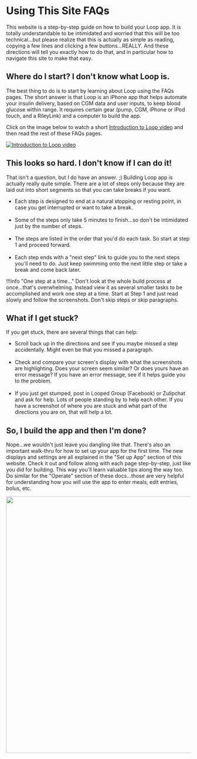 # Using This Site FAQs

This website is a step-by-step guide on how to build your Loop app. It is totally understandable to be intimidated and worried that this will be too technical...but please realize that this is actually as simple as reading, copying a few lines and clicking a few buttons...REALLY. And these directions will tell you exactly how to do that, and in particular how to navigate this site to make that easy.

## Where do I start? I don't know what Loop is.

The best thing to do is to start by learning about Loop using the FAQs pages. The short answer is that Loop is an iPhone app that helps automate your insulin delivery, based on CGM data and user inputs, to keep blood glucose within range. It requires certain gear (pump, CGM, iPhone or iPod touch, and a RileyLink) and a computer to build the app.

Click on the image below to watch a short [Introduction to Loop video](https://youtu.be/qw_u1lqboCs) and then read the rest of these FAQs pages. 

<a href="https://youtu.be/qw_u1lqboCs" target="_blank"><img src="../img/intro-to-loop.png"  title="Introduction to Loop video" /></a>

## This looks so hard. I don't know if I can do it!

That isn't a question, but I do have an answer. ;) Building Loop app is actually really quite simple. There are a lot of steps only because they are laid out into short segments so that you can take breaks if you want.

* Each step is designed to end at a natural stopping or resting point, in case you get interrupted or want to take a break.</br></br>
* Some of the steps only take 5 minutes to finish...so don't be intimidated just by the number of steps.</br></br>
* The steps are listed in the order that you'd do each task. So start at step 1 and proceed forward.</br></br>
* Each step ends with a "next step" link to guide you to the next steps you'll need to do. Just keep swimming onto the next little step or take a break and come back later.

!!!info "One step at a time..."
    Don't look at the whole build process at once...that's overwhelming. Instead view it as several smaller tasks to be accomplished and work one step at a time. Start at Step 1 and just read slowly and follow the screenshots. Don't skip steps or skip paragraphs.
    
## What if I get stuck?

If you get stuck, there are several things that can help:

* Scroll back up in the directions and see if you maybe missed a step accidentally. Might even be that you missed a paragraph.</br></br>
* Check and compare your screen's display with what the screenshots are highlighting. Does your screen seem similar? Or does yours have an error message? If you have an error message, see if it helps guide you to the problem.</br></br>
* If you just get stumped, post in Looped Group (Facebook) or Zulipchat and ask for help. Lots of people standing by to help each other. If you have a screenshot of where you are stuck and what part of the directions you are on, that will help a lot.

## So, I build the app and then I'm done?

Nope...we wouldn't just leave you dangling like that. There's also an important walk-thru for how to set up your app for the first time. The new displays and settings are all explained in the "Set up App" section of this website. Check it out and follow along with each page step-by-step, just like you did for building. This way you'll learn valuable tips along the way too. Do similar for the "Operate" section of these docs...those are very helpful for understanding how you will use the app to enter meals, edit entries, bolus, etc.

<p align="center">
<img src="../img/setup-app.png" width="700">
</p>


